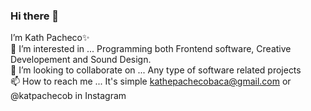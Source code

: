 ### Hi there 👋

I’m Kath Pacheco✨
<br/>
👀 I’m interested in ... Programming both Frontend software, Creative Developement and Sound Design.
<br/>
💞️ I’m looking to collaborate on ... Any type of software related projects
<br/>
📫 How to reach me ... It's simple kathepachecobaca@gmail.com or @katpachecob in Instagram
<!--
**katpachecob/katpachecob** is a ✨ _special_ ✨ repository because its `README.md` (this file) appears on your GitHub profile.

-->
